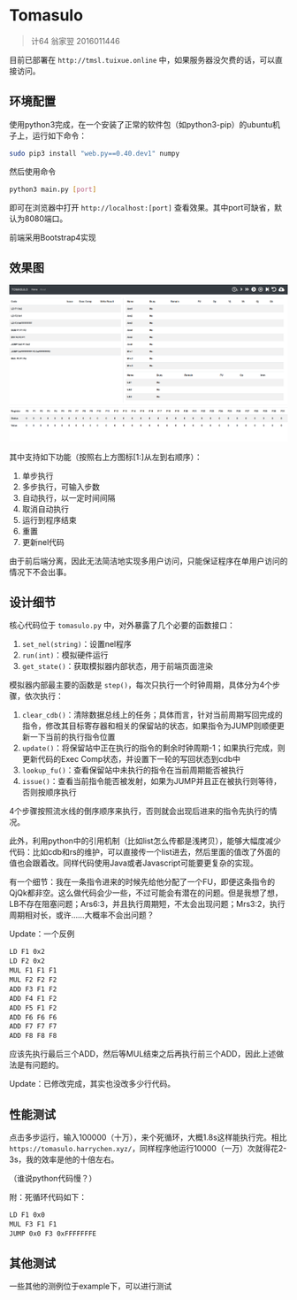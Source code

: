 # Tomasulo

> 计64 翁家翌 2016011446

目前已部署在 `http://tmsl.tuixue.online` 中，如果服务器没欠费的话，可以直接访问。



## 环境配置

使用python3完成，在一个安装了正常的软件包（如python3-pip）的ubuntu机子上，运行如下命令：

```bash
sudo pip3 install "web.py==0.40.dev1" numpy
```

然后使用命令

```bash
python3 main.py [port]
```

即可在浏览器中打开 `http://localhost:[port]` 查看效果。其中port可缺省，默认为8080端口。

前端采用Bootstrap4实现



## 效果图

![](tmsl.png)

其中支持如下功能（按照右上方图标[1:]从左到右顺序）：

1. 单步执行
2. 多步执行，可输入步数
3. 自动执行，以一定时间间隔
4. 取消自动执行
5. 运行到程序结束
6. 重置
7. 更新nel代码

由于前后端分离，因此无法简洁地实现多用户访问，只能保证程序在单用户访问的情况下不会出事。



## 设计细节

核心代码位于 `tomasulo.py` 中，对外暴露了几个必要的函数接口：

1. `set_nel(string)`：设置nel程序
2. `run(int)`：模拟硬件运行
3. `get_state()`：获取模拟器内部状态，用于前端页面渲染

模拟器内部最主要的函数是 `step()`，每次只执行一个时钟周期，具体分为4个步骤，依次执行：

1. `clear_cdb()`：清除数据总线上的任务；具体而言，针对当前周期写回完成的指令，修改其目标寄存器和相关的保留站的状态，如果指令为JUMP则顺便更新一下当前的执行指令位置
2. `update()`：将保留站中正在执行的指令的剩余时钟周期-1；如果执行完成，则更新代码的Exec Comp状态，并设置下一轮的写回状态到cdb中
3. `lookup_fu()`：查看保留站中未执行的指令在当前周期能否被执行
4. `issue()`：查看当前指令能否被发射，如果为JUMP并且正在被执行则等待，否则按顺序执行

4个步骤按照流水线的倒序顺序来执行，否则就会出现后进来的指令先执行的情况。

此外，利用python中的引用机制（比如list怎么传都是浅拷贝），能够大幅度减少代码：比如cdb和rs的维护，可以直接传一个list进去，然后里面的值改了外面的值也会跟着改。同样代码使用Java或者Javascript可能要更复杂的实现。

有一个细节：我在一条指令进来的时候先给他分配了一个FU，即便这条指令的QjQk都非空。这么做代码会少一些，不过可能会有潜在的问题。但是我想了想，LB不存在阻塞问题；Ars6:3，并且执行周期短，不太会出现问题；Mrs3:2，执行周期相对长，或许……大概率不会出问题？

Update：一个反例

```bash
LD F1 0x2
LD F2 0x2
MUL F1 F1 F1
MUL F2 F2 F2
ADD F3 F1 F2
ADD F4 F1 F2
ADD F5 F1 F2
ADD F6 F6 F6
ADD F7 F7 F7
ADD F8 F8 F8
```

应该先执行最后三个ADD，然后等MUL结束之后再执行前三个ADD，因此上述做法是有问题的。

Update：已修改完成，其实也没改多少行代码。



## 性能测试

点击多步运行，输入100000（十万），来个死循环，大概1.8s这样能执行完。相比 `https://tomasulo.harrychen.xyz/`，同样程序他运行10000（一万）次就得花2-3s，我的效率是他的十倍左右。

（谁说python代码慢？）

附：死循环代码如下：

```bash
LD F1 0x0
MUL F3 F1 F1
JUMP 0x0 F3 0xFFFFFFFE
```



## 其他测试

一些其他的测例位于example下，可以进行测试